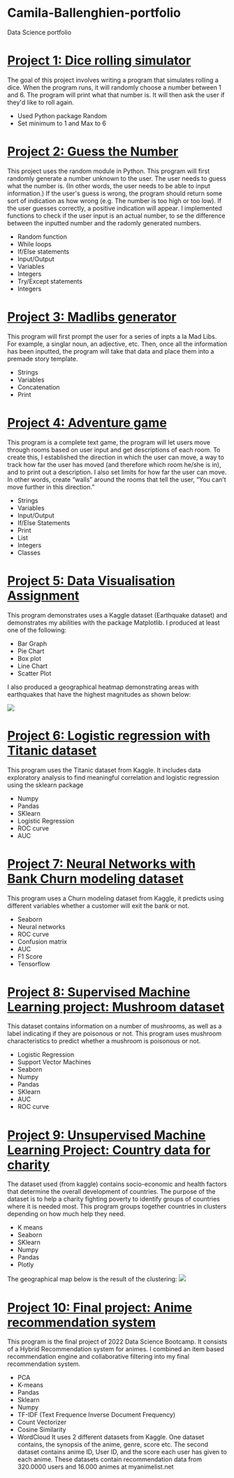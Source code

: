 # Camila-Ballenghien-portfolio
Data Science portfolio
# [Project 1: Dice rolling simulator](https://github.com/camilaballenghien/Assignments-wk1-/blob/main/simul.ipynb)
The goal of this project involves writing a program that simulates rolling a dice. When the program runs, it will randomly choose a number between 1 and 6. The program will print what that number is. It will then ask the user if they'd like to roll again.
- Used Python package Random
- Set minimum to 1 and Max to 6

# [Project 2: Guess the Number](https://github.com/camilaballenghien/Assignments-wk1-/blob/main/guessnum.ipynb) 
This project uses the random module in Python. This program will first randomly generate a number unknown to the user. The user needs to guess what the number is. (In other words, the user needs to be able to input information.) If the user's guess is wrong, the program should return some sort of indication as how wrong (e.g. The number is too high or too low). If the user guesses correctly, a positive indication will appear. I implemented functions to check if the user input is an actual number, to se the difference between the inputted number and the radomly generated numbers.
- Random function
- While loops
- If/Else statements
- Input/Output
- Variables
- Integers 
- Try/Except statements 
- Integers

# [Project 3: Madlibs generator](https://github.com/camilaballenghien/Assignments-wk1-/blob/main/madlibsgenerator.ipynb)
This program will first prompt the user for a series of inpts a la Mad Libs. For example, a singlar noun, an adjective, etc. Then, once all the information has been inputted, the program will take that data and place them into a premade story template. 
- Strings
- Variables 
- Concatenation
- Print

# [Project 4: Adventure game](https://github.com/camilaballenghien/Assignments-wk2/blob/main/Assignment%204.ipynb)
This program is a complete text game, the program will let users move through rooms based on user input and get descriptions
of each room. To create this, I established the direction in which the user can move, a way to track how far the user has moved (and therefore which room he/she is in), and to print out a description. I also set limits for how far the user can move. In other words, create “walls” around the rooms that tell the user, “You can’t move further in this direction.”
- Strings
- Variables
- Input/Output
- If/Else Statements
- Print
- List
- Integers
- Classes

# [Project 5: Data Visualisation Assignment](https://github.com/camilaballenghien/Assignment_wk3/blob/main/Assignment5.ipynb) 
This program demonstrates uses a Kaggle dataset (Earthquake dataset) and demonstrates my abilities with the package Matplotlib. 
I produced at least one of the following: 
- Bar Graph
- Pie Chart
- Box plot
- Line Chart
- Scatter Plot 

I also produced a geographical heatmap demonstrating areas with earthquakes that have the highest magnitudes as shown below: 

![](https://github.com/camilaballenghien/Assignment_wk3/blob/main/Heatmap.png) 

# [Project 6: Logistic regression with Titanic dataset](https://github.com/camilaballenghien/Logistic-Regression/blob/main/titanic_assessment.ipynb)
This program uses the Titanic dataset from Kaggle. It includes data exploratory analysis to find meaningful correlation and logistic regression using the sklearn package 
- Numpy 
- Pandas
- SKlearn 
- Logistic Regression
- ROC curve
- AUC 

# [Project 7: Neural Networks with Bank Churn modeling dataset](https://github.com/camilaballenghien/Bank-churn-Modeling-Artificial-Neural-Networks-project/blob/main/Neural_Supervised.ipynb)
This program uses a Churn modeling dataset from Kaggle, it predicts using different variables whether a customer will exit the bank or not. 
- Seaborn
- Neural networks 
- ROC curve 
- Confusion matrix
- AUC 
- F1 Score 
- Tensorflow

# [Project 8: Supervised Machine Learning project: Mushroom dataset](https://github.com/camilaballenghien/Supervised-machine-learning-project-Mushroom-dataset/blob/main/mushrooms.ipynb)
This dataset contains information on a number of mushrooms, as well as a label indicating if
they are poisonous or not. This program uses mushroom characteristics to predict whether a mushroom is poisonous or not. 
- Logistic Regression
- Support Vector Machines
- Seaborn
- Numpy
- Pandas
- SKlearn
- AUC
- ROC curve

# [Project 9: Unsupervised Machine Learning Project: Country data for charity](https://github.com/camilaballenghien/Unsupervised-Machine-Learning-project-Using-K-Means/blob/main/country_data.ipynb) 
The dataset used (from kaggle) contains socio-economic and health factors that determine the overall development of countries. The purpose of the dataset is to help a charity fighting poverty to identify groups of countries where it is needed most. This program groups together countries in clusters depending on how much help they need.
- K means
- Seaborn
- SKlearn
- Numpy
- Pandas
- Plotly

The geographical map below is the result of the clustering: 
![](https://github.com/camilaballenghien/Unsupervised-Machine-Learning-project-Using-K-Means/blob/main/Map%20of%20the%20world%20where%20help%20is%20most%20needed.png) 

# [Project 10: Final project: Anime recommendation system](https://github.com/camilaballenghien/Anime-Recommendation-Engine/blob/main/2nd_Draft.ipynb)
This program is the final project of 2022 Data Science Bootcamp. It consists of a Hybrid Recommendation system for animes. I combined an item based recommendation engine and collaborative filtering into my final recommendation system. 
- PCA 
- K-means
- Pandas
- Sklearn
- Numpy
- TF-IDF (Text Frequence Inverse Document Frequency)
- Count Vectorizer 
- Cosine Similarity
- WordCloud
It uses 2 different datasets from Kaggle. One dataset contains, the synopsis of the anime, genre, score etc. The second dataset contains anime ID, User ID, and the score each user has given to each anime. These datasets contain recommendation data from 320.0000 users and 16.000 animes at myanimelist.net 




